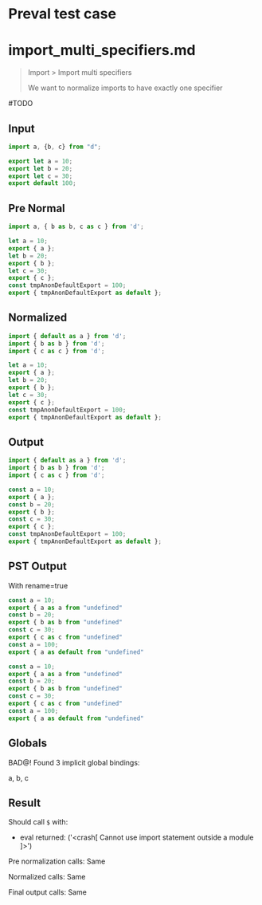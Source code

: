 # Preval test case

# import_multi_specifiers.md

> Import > Import multi specifiers
>
> We want to normalize imports to have exactly one specifier

#TODO

## Input

`````js filename=intro
import a, {b, c} from "d";
`````

`````js filename=d
export let a = 10;
export let b = 20;
export let c = 30;
export default 100;
`````

## Pre Normal

`````js filename=intro
import a, { b as b, c as c } from 'd';
`````

`````js filename=d
let a = 10;
export { a };
let b = 20;
export { b };
let c = 30;
export { c };
const tmpAnonDefaultExport = 100;
export { tmpAnonDefaultExport as default };
`````

## Normalized

`````js filename=intro
import { default as a } from 'd';
import { b as b } from 'd';
import { c as c } from 'd';
`````

`````js filename=d
let a = 10;
export { a };
let b = 20;
export { b };
let c = 30;
export { c };
const tmpAnonDefaultExport = 100;
export { tmpAnonDefaultExport as default };
`````

## Output

`````js filename=intro
import { default as a } from 'd';
import { b as b } from 'd';
import { c as c } from 'd';
`````

`````js filename=d
const a = 10;
export { a };
const b = 20;
export { b };
const c = 30;
export { c };
const tmpAnonDefaultExport = 100;
export { tmpAnonDefaultExport as default };
`````

## PST Output

With rename=true

`````js filename=intro
const a = 10;
export { a as a from "undefined"
const b = 20;
export { b as b from "undefined"
const c = 30;
export { c as c from "undefined"
const a = 100;
export { a as default from "undefined"
`````

`````js filename=d
const a = 10;
export { a as a from "undefined"
const b = 20;
export { b as b from "undefined"
const c = 30;
export { c as c from "undefined"
const a = 100;
export { a as default from "undefined"
`````

## Globals

BAD@! Found 3 implicit global bindings:

a, b, c

## Result

Should call `$` with:
 - eval returned: ('<crash[ Cannot use import statement outside a module ]>')

Pre normalization calls: Same

Normalized calls: Same

Final output calls: Same
